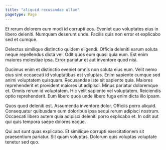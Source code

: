 ```yaml
---
title: "aliquid recusandae ullam"
pagetype: Page
---
```

Et rerum dolorem eum modi id corrupti eos. Eveniet quo voluptates eius in libero deleniti. Numquam deserunt unde. Facilis quis non error et explicabo sed et cumque.

Delectus similique distinctio quidem eligendi. Officia deleniti earum soluta neque repellendus dicta vel. Odit quos eum quasi quia eum. Est enim maiores molestiae ipsa. Error pariatur et aut inventore quod nisi.

Ducimus enim et distinctio eveniet omnis non soluta eius eum. Velit nemo eius sint occaecati id voluptatibus est voluptas. Enim sapiente cumque sed animi voluptatem quisquam. Recusandae iste sit sapiente quia.
Maiores reprehenderit et provident maiores ut adipisci. Minus pariatur doloremque et. Omnis rerum id voluptatem. Hic velit sapiente vel voluptatem. Reiciendis optio reprehenderit. Eum libero quos unde libero fuga enim dicta illo ipsam.

Quos quod deleniti est. Assumenda inventore dolor. Officiis porro aliquid. Consequatur quibusdam eum doloribus ipsa sequi rerum adipisci nostrum. Occaecati libero autem quia adipisci deleniti porro explicabo et. In odit aut qui quis tempora saepe dolores eaque.

Qui aut sunt quas explicabo. Et similique corrupti exercitationem sit praesentium pariatur. Sit quam voluptas. Dolorum quis voluptas voluptate tenetur sed quo.
